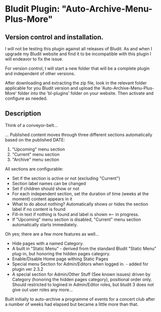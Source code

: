 # Bludit Plugin: "Auto-Archive-Menu-Plus-More"

## Version control and installation.
I will not be testing this plugin against all releases of Bludit.
As and when I upgrade my Bludit website and find it to be incompatible with this plugin I will endeavor to fix the issue.

For version control, I will start a new folder that will be a complete plugin and independent of other versions.

After downloading and extracting the zip file, look in the relevant folder applicable for you Bludit version and upload the 'Auto-Archive-Menu-Plus-More' folder into the 'bl-plugins' folder on your website. Then activate and configure as needed.

## Description
Think of a conveyor-belt...

... Published content moves through three different sections automatically based on the published DATE:
<ol><li>"Upcoming" menu section</li>
    <li>"Current" menu section</li>
    <li>"Archive" menu section</li>
</ol>

All sections are configurable:
<ul>
    <li>Set if the section is active or not (excluding "Current")</li>
    <li>Section label names can be changed</li>    
    <li>Set if children should show or not</li>    
    <li>For each independent section, set the duration of time (weeks at the moment) content appears in it</li>
    <li>What to do about nothing? Automatically shows or hides the section label if no content is found</li>
    <li>Fill-in text if nothing is found and label is shown <-- in progress.</li>
    <li>If "Upcoming" menu section is disabled, "Current" menu section automatically starts immediately.</li>
</ul>

Oh yes; there are a few more features as well...
<ul>
    <li>Hide pages with a named Category.</li>
    <li>A built in "Static Menu" - derived from the standard Bludit "Static Menu" plug-in, but honoring the hidden pages category.</li>
    <li>Enable/Disable Home page withing Static Pages</li>
	<li>Special menu Section for Admin/Editors when logged in. - added for plugin ver 2.3.2</li>
    <li>A special section for Admin/Other Stuff (See known issues) driven by Category (honoring the hidden pages category), positional order only. Should restricted to logined in Admin/Editor roles, but bludit 3 does not give out user roles any more...</li>
</ul>

Built initially to auto-archive a programme of events for a concert club after a number of weeks had elapsed but became a little more than that.
